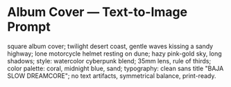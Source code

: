 # Album Cover — Text-to-Image Prompt
square album cover; twilight desert coast, gentle waves kissing a sandy highway; lone motorcycle helmet resting on dune; hazy pink-gold sky, long shadows; style: watercolor cyberpunk blend; 35mm lens, rule of thirds; color palette: coral, midnight blue, sand; typography: clean sans title "BAJA SLOW DREAMCORE"; no text artifacts, symmetrical balance, print-ready.
